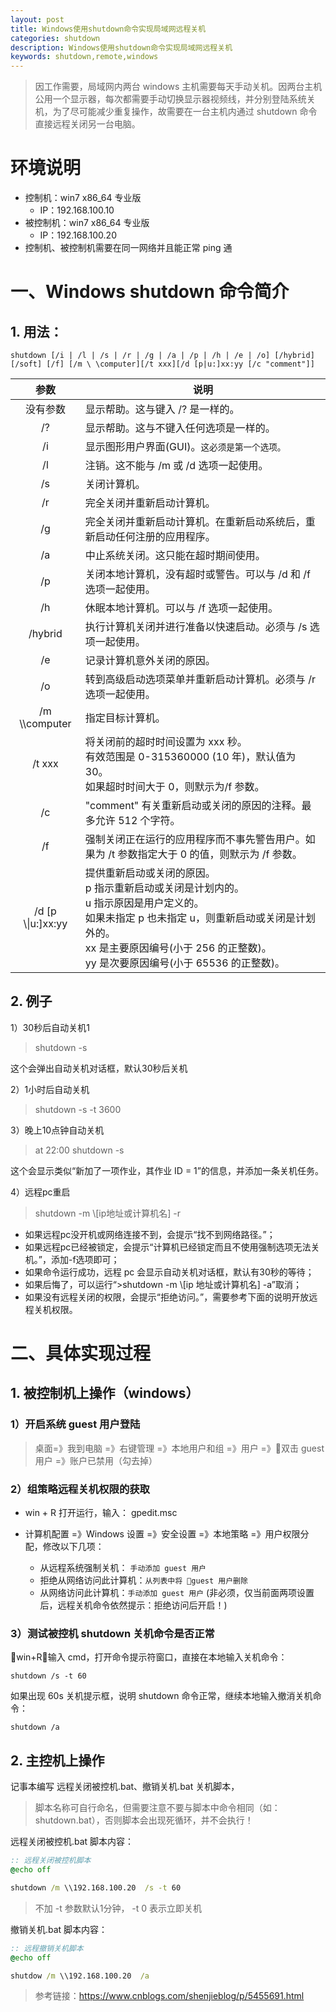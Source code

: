 ```yaml
---
layout: post
title: Windows使用shutdown命令实现局域网远程关机
categories: shutdown
description: Windows使用shutdown命令实现局域网远程关机
keywords: shutdown,remote,windows
---
```


> 因工作需要，局域网内两台 windows 主机需要每天手动关机。因两台主机公用一个显示器，每次都需要手动切换显示器视频线，并分别登陆系统关机，为了尽可能减少重复操作，故需要在一台主机内通过 shutdown 命令直接远程关闭另一台电脑。

# 环境说明

- 控制机：win7 x86_64 专业版
  - IP：192.168.100.10
- 被控制机：win7 x86_64 专业版
  - IP：192.168.100.20
- 控制机、被控制机需要在同一网络并且能正常 ping 通

# 一、Windows shutdown 命令简介

## 1. 用法：

`shutdown [/i | /l | /s | /r | /g | /a | /p | /h | /e | /o] [/hybrid] [/soft] [/f]
    [/m \ \computer][/t xxx][/d [p|u:]xx:yy [/c "comment"]]`

**参数**|**说明**
:-:|-
没有参数 | 显示帮助。这与键入 /? 是一样的。
/? | 显示帮助。这与不键入任何选项是一样的。
/i | 显示图形用户界面(GUI)。`这必须是第一个选项。`
/l | 注销。这不能与 /m 或 /d 选项一起使用。
/s | 关闭计算机。
/r | 完全关闭并重新启动计算机。
/g | 完全关闭并重新启动计算机。在重新启动系统后，重新启动任何注册的应用程序。
/a | 中止系统关闭。这只能在超时期间使用。
/p | 关闭本地计算机，没有超时或警告。可以与 /d 和 /f 选项一起使用。
/h | 休眠本地计算机。可以与 /f 选项一起使用。
/hybrid | 执行计算机关闭并进行准备以快速启动。必须与 /s 选项一起使用。
/e | 记录计算机意外关闭的原因。
/o | 转到高级启动选项菜单并重新启动计算机。必须与 /r 选项一起使用。
/m &#92;&#92;computer | 指定目标计算机。
/t xxx | 将关闭前的超时时间设置为 xxx 秒。<br/>有效范围是 0-315360000 (10 年)，默认值为 30。<br/>如果超时时间大于 0，则默示为/f 参数。
/c | "comment" 有关重新启动或关闭的原因的注释。最多允许 512 个字符。
/f | 强制关闭正在运行的应用程序而不事先警告用户。如果为 /t 参数指定大于 0 的值，则默示为 /f 参数。
/d [p &#92;&#124;u:]xx:yy | 提供重新启动或关闭的原因。<br/>p 指示重新启动或关闭是计划内的。<br/>u 指示原因是用户定义的。<br/>如果未指定 p 也未指定 u，则重新启动或关闭是计划外的。<br/> xx 是主要原因编号(小于 256 的正整数)。<br/> yy 是次要原因编号(小于 65536 的正整数)。

## 2. 例子

1）30秒后自动关机1

  >shutdown -s

  这个会弹出自动关机对话框，默认30秒后关机

2）1小时后自动关机

  >shutdown -s -t 3600

3）晚上10点钟自动关机

  >at 22:00 shutdown -s

  这个会显示类似“新加了一项作业，其作业 ID = 1”的信息，并添加一条关机任务。

4）远程pc重启

  >shutdown -m \\[ip地址或计算机名] -r

- 如果远程pc没开机或网络连接不到，会提示“找不到网络路径。”；
- 如果远程pc已经被锁定，会提示“计算机已经锁定而且不使用强制选项无法关机。”，添加-f选项即可；
- 如果命令运行成功，远程 pc 会显示自动关机对话框，默认有30秒的等待；
- 如果后悔了，可以运行“>shutdown -m \\[ip 地址或计算机名] -a”取消；
- 如果没有远程关闭的权限，会提示“拒绝访问。”，需要参考下面的说明开放远程关机权限。

# 二、具体实现过程

## 1. 被控制机上操作（windows）

### 1）开启系统 guest 用户登陆

> 桌面=》我到电脑 =》右键管理 =》本地用户和组 =》用户 =》双击 guest用户 =》账户已禁用（勾去掉）

### 2）组策略远程关机权限的获取

- win + R 打开运行，输入： gpedit.msc

- 计算机配置 =》Windows 设置 =》安全设置 =》本地策略 =》用户权限分配，修改以下几项：
  - 从远程系统强制关机： `手动添加 guest 用户`
  - 拒绝从网络访问此计算机：`从列表中将 guest 用户删除`
  - 从网络访问此计算机：`手动添加 guest 用户`   (非必须，仅当前面两项设置后，远程关机命令依然提示：拒绝访问后开启！)

### 3）测试被控机 shutdown 关机命令是否正常

win+R，输入 cmd，打开命令提示符窗口，直接在本地输入关机命令：

`shutdown /s -t 60`

如果出现 60s 关机提示框，说明 shutdown 命令正常，继续本地输入撤消关机命令：

`shutdown /a`

## 2. 主控机上操作

记事本编写 远程关闭被控机.bat、撤销关机.bat 关机脚本，
> 脚本名称可自行命名，但需要注意不要与脚本中命令相同（如：shutdown.bat），否则脚本会出现死循环，并不会执行！

远程关闭被控机.bat 脚本内容：

```bat
:: 远程关闭被控机脚本
@echo off

shutdown /m \\192.168.100.20  /s -t 60
```

> 不加 -t 参数默认1分钟， -t 0 表示立即关机

撤销关机.bat 脚本内容：

```bat
:: 远程撤销关机脚本
@echo off

shutdow /m \\192.168.100.20  /a
```

> 参考链接：<https://www.cnblogs.com/shenjieblog/p/5455691.html>